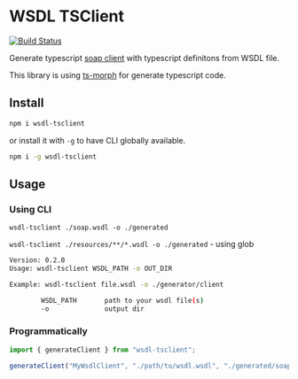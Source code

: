 # WSDL TSClient

[![Build Status](https://travis-ci.org/dderevjanik/wsdl-tsclient.svg?branch=master)](https://travis-ci.org/dderevjanik/wsdl-tsclient)

Generate typescript [soap client](https://www.npmjs.com/package/soap) with typescript definitons from WSDL file.

This library is using [ts-morph](https://ts-morph.com/) for generate typescript code.

## Install

```sh
npm i wsdl-tsclient
```

or install it with `-g` to have CLI globally available.

```sh
npm i -g wsdl-tsclient
```

## Usage

### Using CLI

`wsdl-tsclient ./soap.wsdl -o ./generated`

`wsdl-tsclient ./resources/**/*.wsdl -o ./generated` - using glob

```bash
Version: 0.2.0
Usage: wsdl-tsclient WSDL_PATH -o OUT_DIR

Example: wsdl-tsclient file.wsdl -o ./generator/client

        WSDL_PATH       path to your wsdl file(s)
        -o              output dir
```

### Programmatically

```javascript
import { generateClient } from "wsdl-tsclient";

generateClient("MyWsdlClient", "./path/to/wsdl.wsdl", "./generated/soap-client");
```
